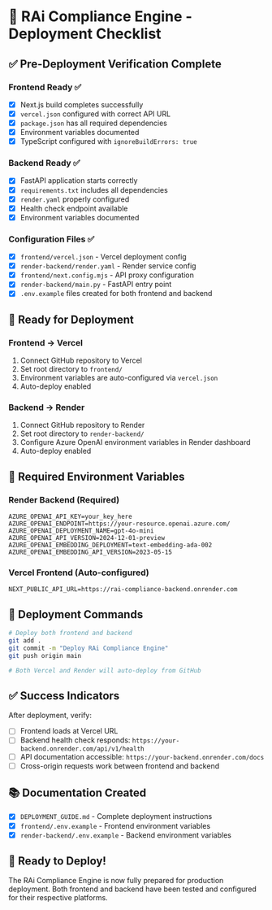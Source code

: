 # 🚀 RAi Compliance Engine - Deployment Checklist

## ✅ Pre-Deployment Verification Complete

### Frontend Ready ✅
- [x] Next.js build completes successfully
- [x] `vercel.json` configured with correct API URL
- [x] `package.json` has all required dependencies
- [x] Environment variables documented
- [x] TypeScript configured with `ignoreBuildErrors: true`

### Backend Ready ✅
- [x] FastAPI application starts correctly
- [x] `requirements.txt` includes all dependencies
- [x] `render.yaml` properly configured
- [x] Health check endpoint available
- [x] Environment variables documented

### Configuration Files ✅
- [x] `frontend/vercel.json` - Vercel deployment config
- [x] `render-backend/render.yaml` - Render service config
- [x] `frontend/next.config.mjs` - API proxy configuration
- [x] `render-backend/main.py` - FastAPI entry point
- [x] `.env.example` files created for both frontend and backend

## 🎯 Ready for Deployment

### Frontend → Vercel
1. Connect GitHub repository to Vercel
2. Set root directory to `frontend/`
3. Environment variables are auto-configured via `vercel.json`
4. Auto-deploy enabled

### Backend → Render
1. Connect GitHub repository to Render
2. Set root directory to `render-backend/`
3. Configure Azure OpenAI environment variables in Render dashboard
4. Auto-deploy enabled

## 🔧 Required Environment Variables

### Render Backend (Required)
```
AZURE_OPENAI_API_KEY=your_key_here
AZURE_OPENAI_ENDPOINT=https://your-resource.openai.azure.com/
AZURE_OPENAI_DEPLOYMENT_NAME=gpt-4o-mini
AZURE_OPENAI_API_VERSION=2024-12-01-preview
AZURE_OPENAI_EMBEDDING_DEPLOYMENT=text-embedding-ada-002
AZURE_OPENAI_EMBEDDING_API_VERSION=2023-05-15
```

### Vercel Frontend (Auto-configured)
```
NEXT_PUBLIC_API_URL=https://rai-compliance-backend.onrender.com
```

## 🚀 Deployment Commands

```bash
# Deploy both frontend and backend
git add .
git commit -m "Deploy RAi Compliance Engine"
git push origin main

# Both Vercel and Render will auto-deploy from GitHub
```

## ✅ Success Indicators

After deployment, verify:
- [ ] Frontend loads at Vercel URL
- [ ] Backend health check responds: `https://your-backend.onrender.com/api/v1/health`
- [ ] API documentation accessible: `https://your-backend.onrender.com/docs`
- [ ] Cross-origin requests work between frontend and backend

## 📚 Documentation Created

- [x] `DEPLOYMENT_GUIDE.md` - Complete deployment instructions
- [x] `frontend/.env.example` - Frontend environment variables
- [x] `render-backend/.env.example` - Backend environment variables

## 🎉 Ready to Deploy!

The RAi Compliance Engine is now fully prepared for production deployment. Both frontend and backend have been tested and configured for their respective platforms.
